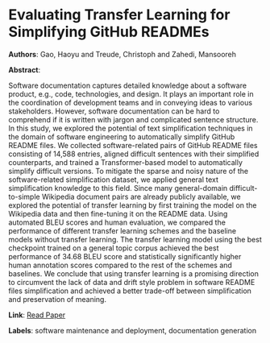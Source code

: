 # Evaluating Transfer Learning for Simplifying GitHub READMEs

**Authors**: Gao, Haoyu and Treude, Christoph and Zahedi, Mansooreh

**Abstract**:

Software documentation captures detailed knowledge about a software product, e.g., code, technologies, and design. It plays an important role in the coordination of development teams and in conveying ideas to various stakeholders. However, software documentation can be hard to comprehend if it is written with jargon and complicated sentence structure. In this study, we explored the potential of text simplification techniques in the domain of software engineering to automatically simplify GitHub README files. We collected software-related pairs of GitHub README files consisting of 14,588 entries, aligned difficult sentences with their simplified counterparts, and trained a Transformer-based model to automatically simplify difficult versions. To mitigate the sparse and noisy nature of the software-related simplification dataset, we applied general text simplification knowledge to this field. Since many general-domain difficult-to-simple Wikipedia document pairs are already publicly available, we explored the potential of transfer learning by first training the model on the Wikipedia data and then fine-tuning it on the README data. Using automated BLEU scores and human evaluation, we compared the performance of different transfer learning schemes and the baseline models without transfer learning. The transfer learning model using the best checkpoint trained on a general topic corpus achieved the best performance of 34.68 BLEU score and statistically significantly higher human annotation scores compared to the rest of the schemes and baselines. We conclude that using transfer learning is a promising direction to circumvent the lack of data and drift style problem in software README files simplification and achieved a better trade-off between simplification and preservation of meaning.

**Link**: [Read Paper](https://doi.org/10.1145/3611643.3616291)

**Labels**: software maintenance and deployment, documentation generation
